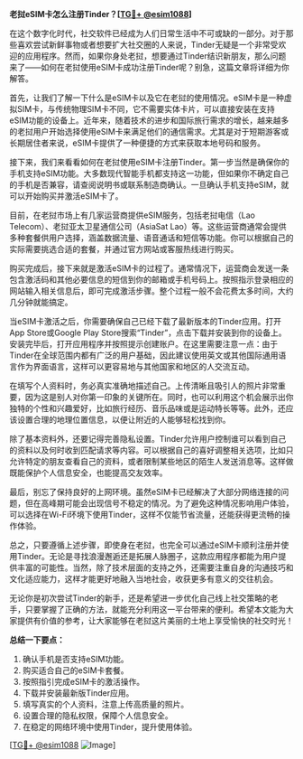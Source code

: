 **老挝eSIM卡怎么注册Tinder？[[TG💪+ @esim1088](https://t.me/s/esim1088)]**

在这个数字化时代，社交软件已经成为人们日常生活中不可或缺的一部分。对于那些喜欢尝试新鲜事物或者想要扩大社交圈的人来说，Tinder无疑是一个非常受欢迎的应用程序。然而，如果你身处老挝，想要通过Tinder结识新朋友，那么问题来了——如何在老挝使用eSIM卡成功注册Tinder呢？别急，这篇文章将详细为你解答。

首先，让我们了解一下什么是eSIM卡以及它在老挝的使用情况。eSIM卡是一种虚拟SIM卡，与传统物理SIM卡不同，它不需要实体卡片，可以直接安装在支持eSIM功能的设备上。近年来，随着技术的进步和国际旅行需求的增长，越来越多的老挝用户开始选择使用eSIM卡来满足他们的通信需求。尤其是对于短期游客或长期居住者来说，eSIM卡提供了一种便捷的方式来获取本地号码和服务。

接下来，我们来看看如何在老挝使用eSIM卡注册Tinder。第一步当然是确保你的手机支持eSIM功能。大多数现代智能手机都支持这一功能，但如果你不确定自己的手机是否兼容，请查阅说明书或联系制造商确认。一旦确认手机支持eSIM，就可以开始购买并激活eSIM卡了。

目前，在老挝市场上有几家运营商提供eSIM服务，包括老挝电信（Lao Telecom）、老挝亚太卫星通信公司（AsiaSat Lao）等。这些运营商通常会提供多种套餐供用户选择，涵盖数据流量、语音通话和短信等功能。你可以根据自己的实际需要挑选合适的套餐，并通过官方网站或客服热线进行购买。

购买完成后，接下来就是激活eSIM卡的过程了。通常情况下，运营商会发送一条包含激活码和其他必要信息的短信到你的邮箱或手机号码上。按照指示登录相应的网站输入相关信息后，即可完成激活步骤。整个过程一般不会花费太多时间，大约几分钟就能搞定。

当eSIM卡激活之后，你需要确保自己已经下载了最新版本的Tinder应用。打开App Store或Google Play Store搜索“Tinder”，点击下载并安装到你的设备上。安装完毕后，打开应用程序并按照提示创建账户。在这里需要注意一点：由于Tinder在全球范围内都有广泛的用户基础，因此建议使用英文或其他国际通用语言作为界面语言，这样可以更容易地与其他国家和地区的人交流互动。

在填写个人资料时，务必真实准确地描述自己。上传清晰且吸引人的照片非常重要，因为这是别人对你第一印象的关键所在。同时，也可以利用这个机会展示出你独特的个性和兴趣爱好，比如旅行经历、音乐品味或是运动特长等等。此外，还应该设置合理的地理位置信息，以便让附近的人能够轻松找到你。

除了基本资料外，还要记得完善隐私设置。Tinder允许用户控制谁可以看到自己的资料以及何时收到匹配请求等内容。可以根据自己的喜好调整相关选项，比如只允许特定的朋友查看自己的资料，或者限制某些地区的陌生人发送消息等。这样做既能保护个人信息安全，也能提高交友效率。

最后，别忘了保持良好的上网环境。虽然eSIM卡已经解决了大部分网络连接的问题，但在高峰期可能会出现信号不稳定的情况。为了避免这种情况影响用户体验，可以选择在Wi-Fi环境下使用Tinder，这样不仅能节省流量，还能获得更流畅的操作体验。

总之，只要遵循上述步骤，即使身在老挝，也完全可以通过eSIM卡顺利注册并使用Tinder。无论是寻找浪漫邂逅还是拓展人脉圈子，这款应用程序都能为用户提供丰富的可能性。当然，除了技术层面的支持之外，还需要注重自身的沟通技巧和文化适应能力，这样才能更好地融入当地社会，收获更多有意义的交往机会。

无论你是初次尝试Tinder的新手，还是希望进一步优化自己线上社交策略的老手，只要掌握了正确的方法，就能充分利用这一平台带来的便利。希望本文能为大家提供有价值的参考，让大家能够在老挝这片美丽的土地上享受愉快的社交时光！

**总结一下要点：**
1. 确认手机是否支持eSIM功能。
2. 购买适合自己的eSIM卡套餐。
3. 按照指引完成eSIM卡的激活操作。
4. 下载并安装最新版Tinder应用。
5. 填写真实的个人资料，注意上传高质量的照片。
6. 设置合理的隐私权限，保障个人信息安全。
7. 在稳定的网络环境中使用Tinder，提升使用体验。

[[TG💪+ @esim1088](https://t.me/s/esim1088) ![Image](https://i.postimg.cc/4NQfJmqS/Snipaste-2025-05-13-00-14-12.png)]